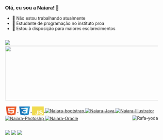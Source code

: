 ### Olá, eu sou a Naiara! 👋
- 🔭 Não estou trabalhando atualmente
- 🌱 Estudante de programação no instituto proa
- 👯 Estou à disposição para maiores esclarecimentos

 ##

 <div>
  <a href="https://github.com/naiarascalmeida">
  <img height="180em" src="https://github-readme-stats.vercel.app/api?username=naiarascalmeida&show_icons=true&theme=radical&include_all_commits=true&count_private=true"/>
  <img height="180em" width="505" src="https://github-readme-stats.vercel.app/api/top-langs/?username=naiarascalmeida&layout=compact&langs_count=7&theme=radical"/>
</div>
  <div style="display: inline_block"><br>
     <img align="center" alt="Naiara-HTML" height="30" width="40" src="https://raw.githubusercontent.com/devicons/devicon/master/icons/html5/html5-original.svg">
     <img align="center" alt="Naiara-CSS" height="30" width="40" src="https://raw.githubusercontent.com/devicons/devicon/master/icons/css3/css3-original.svg">
     <img align="center" alt="Naiara-Js" height="30" width="40" src="https://raw.githubusercontent.com/devicons/devicon/master/icons/javascript/javascript-plain.svg">
     <img align="center" alt="Naiara-bootstrap" height="30" width="40" src="https://cdn.jsdelivr.net/gh/devicons/devicon/icons/bootstrap/bootstrap-plain.svg">
     <img align="center" alt="Naiara-Java" height="30" width="40" src="https://cdn.jsdelivr.net/gh/devicons/devicon/icons/java/java-original.svg">
     <img align="center" alt="Naiara-Illustrator" height="30" width="40" src="https://cdn.jsdelivr.net/gh/devicons/devicon/icons/illustrator/illustrator-plain.svg">
     <img align="center" alt="Naiara-Photoshp" height="30" width="40" src="https://cdn.jsdelivr.net/gh/devicons/devicon/icons/photoshop/photoshop-plain.svg">
     <img align="center" alt="Naiara-Oracle" height="70" width="80" src="https://cdn.jsdelivr.net/gh/devicons/devicon/icons/oracle/oracle-original.svg">
     <img align="right" alt="Rafa-yoda" src="https://cdn.discordapp.com/attachments/795358919417397249/825430589581688872/hi.gif">

        
   
  ##
  <a href="https://www.instagram.com/santiago_naiara/" target="_blank"><img src="https://img.shields.io/badge/-Instagram-%23E4405F?style=for-the-badge&logo=instagram&logoColor=white" target="_blank"></a>
  <a href = "mailto:naiarasantigo519@gmail,com"><img src="https://img.shields.io/badge/-Gmail-%23333?style=for-the-badge&logo=gmail&logoColor=white" target="_blank"></a>
  <a href="https://https://www.linkedin.com/in/naiara-santiago-25792a186" target="_blank"><img src="https://img.shields.io/badge/-LinkedIn-%230077B5?style=for-the-badge&logo=linkedin&logoColor=white" target="_blank"></a> 
<svg viewBox = "0 0 128 128">
